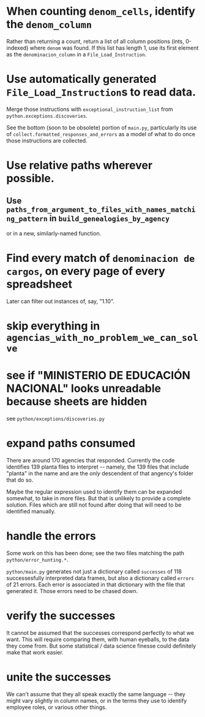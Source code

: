 # When counting `denom_cells`, identify the `denom_column`

Rather than returning a count,
return a list of all column positions (ints, 0-indexed)
where `denom` was found.
If this list has length 1, use its first element
as the `denominacion_column` in a `File_Load_Instruction`.

# Use automatically generated `File_Load_Instruction`s to read data.

Merge those instructions with `exceptional_instruction_list`
from `python.exceptions.discoveries`.

See the bottom (soon to be obsolete) portion of `main.py`,
particularly its use of `collect.formatted_responses_and_errors`
as a model of what to do once those instructions are collected.

# Use relative paths wherever possible.

## Use `paths_from_argument_to_files_with_names_matching_pattern` in `build_genealogies_by_agency`

or in a new, similarly-named function.

# Find every match of `denominacion de cargos`, on every page of every spreadsheet

Later can filter out instances of, say, "1.10".

# skip everything in `agencias_with_no_problem_we_can_solve`

# see if "MINISTERIO DE EDUCACIÓN NACIONAL" looks unreadable because sheets are hidden

see `python/exceptions/discoveries.py`

# expand paths consumed

There are around 170 agencies that responded.
Currently the code identifies 139 planta files to interpret --
namely, the 139 files that include "planta" in the name
and are the *only* descendent of that angency's folder that do so.

Maybe the regular expression used to identify them can be expanded somewhat,
to take in more files.
But that is unlikely to provide a complete solution.
Files which are still not found after doing that
will need to be identified manually.

# handle the errors

Some work on this has been done;
see the two files matching the path `python/error_hunting.*`.

`python/main.py` generates not just a dictionary called `successes`
of 118 successesfully interpreted data frames,
but also a dictionary called `errors` of 21 errors.
Each error is associated in that dictionary with the file that generated it.
Those errors need to be chased down.

# verify the successes

It cannot be assumed that the successes correspond perfectly
to what we want. This will require comparing them, with human eyeballs,
to the data they come from.
But some statistical / data science finesse
could definitely make that work easier.

# unite the successes

We can't assume that they all speak exactly the same language --
they might vary slightly in column names,
or in the terms they use to identify employee roles,
or various other things.
